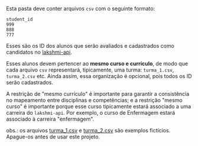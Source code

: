 Esta pasta deve conter arquivos `csv` com o seguinte formato:

```
student_id
999
888
777
```

Esses são os ID dos alunos que serão avaliados e cadastrados como candidatos no [lakshmi-api](../lakshmi-api/README.md).

Esses alunos devem pertencer ao **mesmo curso e currículo**, de modo que cada arquivo `csv` representará, tipicamente, uma turma: `turma_1.csv`, `turma_2.csv` etc. Ainda assim, essa organização é opcional, pois todos os ID serão cadastrados.

A restrição de "mesmo currículo" é importante para garantir a consistência no mapeamento entre disciplinas e competências; e a restrição "mesmo curso" é importante porque esse curso tipicamente estará associado a uma carreira do `lakshmi-api`. Por exemplo, o curso de Enfermagem estará associado à carreira "enfermagem".

obs.: os arquivos [turma_1.csv](./turma_1.csv) e [turma_2.csv](./turma_2.csv) são exemplos fictícios. Apague-os antes de usar este projeto.
